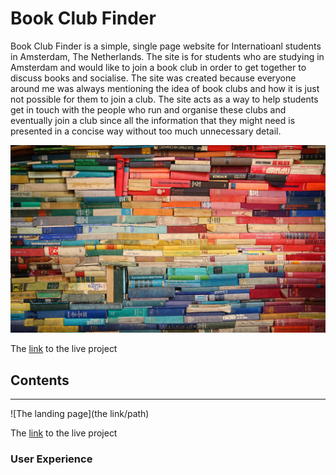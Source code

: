 # Book Club Finder

Book Club Finder is a simple, single page website for Internatioanl students in Amsterdam, The Netherlands. The site is for students who are studying in Amsterdam and would like to join a book club in order to get together to discuss books and socialise. The site was created because everyone around me was always mentioning the idea of book clubs and how it is just not possible for them to join a club. The site acts as a way to help students get in touch with the people who run and organise these clubs and eventually join a club since all the information that they might need is presented in a concise way without too much unnecessary detail. 

![The landing page](/assets/images/books.jpeg)

The [link](https://arckp98.github.io/Book_club/) to the live project 

## Contents
<hr>

![The landing page](the link/path)

The [link](link.com) to the live project 

### User Experience
